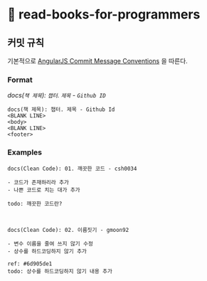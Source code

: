 # :book: read-books-for-programmers

## 커밋 규칙

기본적으로 [AngularJS Commit Message Conventions](https://gist.github.com/stephenparish/9941e89d80e2bc58a153) 을 따른다.

### Format

_docs(`책 제목`): `챕터`. `제목` - `Github ID`_

``` text
docs(책 제목): 챕터. 제목 - Github Id
<BLANK LINE>
<body>
<BLANK LINE>
<footer>
```

### Examples

``` text
docs(Clean Code): 01. 깨끗한 코드 - csh0034

- 코드가 존재하리라 추가
- 나쁜 코드로 치는 대가 추가

todo: 깨끗한 코드란?



docs(Clean Code): 02. 이름짓기 - gmoon92

- 변수 이름을 줄여 쓰지 않기 수정
- 상수를 하드코딩하지 않기 추가

ref: #6d905de1
todo: 상수를 하드코딩하지 않기 내용 추가
```
